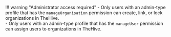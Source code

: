 !!! warning "Administrator access required"
    - Only users with an admin-type profile that has the `manageOrganisation` permission can create, link, or lock organizations in TheHive.  
    - Only users with an admin-type profile that has the `manageUser` permission can assign users to organizations in TheHive.